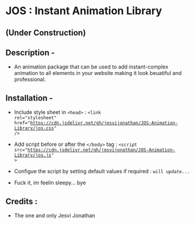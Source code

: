 # JOS : Instant Animation Library

## (Under Construction)

## Description -

- An animation package that can be used to add instant-complex animation to all elements in your website making it look beuatiful and professional.

## Installation -

- Include style sheet in <code>\<head></code> :
  <code>\<link rel="stylesheet" href="https://cdn.jsdelivr.net/gh/jesvijonathan/JOS-Animation-Library/jos.css" /></code>

- Add script before or after the <code>\</body></code> tag :
  <code>\<script src="https://cdn.jsdelivr.net/gh/jesvijonathan/JOS-Animation-Library/jos.js" ></script></code>

- Configue the script by setting default values if required :
  <code>will update...</code>
- Fuck it, im feelin sleepy... bye

## Credits :

- The one and only Jesvi Jonathan
